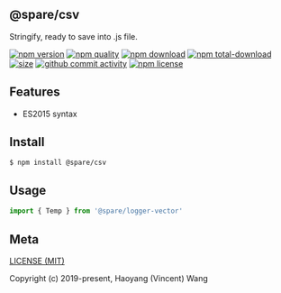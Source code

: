 ## @spare/csv
Stringify, ready to save into .js file. 

[![npm version][npm-image]][npm-url]
[![npm quality][quality-image]][quality-url]
[![npm download][download-image]][npm-url]
[![npm total-download][total-download-image]][npm-url]
[![size][size]][size-url]
[![github commit activity][commit-image]][github-url]
[![npm license][license-image]][npm-url]

## Features

- ES2015 syntax

## Install
```console
$ npm install @spare/csv
```

## Usage
```js
import { Temp } from '@spare/logger-vector'
```

## Meta
[LICENSE (MIT)](/LICENSE)

Copyright (c) 2019-present, Haoyang (Vincent) Wang

[//]: <> (Shields)
[npm-image]: https://img.shields.io/npm/v/@spare/csv.svg?style=flat-square
[quality-image]: http://npm.packagequality.com/shield/@spare/csv.svg?style=flat-square
[download-image]: https://img.shields.io/npm/dm/@spare/csv.svg?style=flat-square
[total-download-image]:https://img.shields.io/npm/dt/@spare/csv.svg?style=flat-square
[license-image]: https://img.shields.io/npm/l/@spare/csv.svg?style=flat-square
[commit-image]: https://img.shields.io/github/commit-activity/y/hoyeungw/@spare/csv?style=flat-square
[size]: https://flat.badgen.net/packagephobia/install/@spare/csv

[//]: <> (Link)
[npm-url]: https://npmjs.org/package/@spare/csv
[quality-url]: http://packagequality.com/#?package=@spare/csv
[github-url]: https://github.com/hoyeungw/@spare/csv
[size-url]: https://packagephobia.now.sh/result?p=@spare/csv
